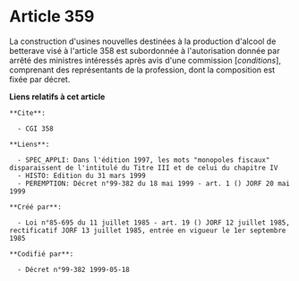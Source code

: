 # Article 359

La construction d'usines nouvelles destinées à la production d'alcool de betterave visé à l'article 358 est subordonnée à
l'autorisation donnée par arrêté des ministres intéressés après avis d'une commission [*conditions*], comprenant des
représentants de la profession, dont la composition est fixée par décret.

**Liens relatifs à cet article**

	**Cite**:

	  - CGI 358

	**Liens**:

	  - SPEC_APPLI: Dans l'édition 1997, les mots "monopoles fiscaux" disparaissent de l'intitulé du Titre III et de celui du chapitre IV
	  - HISTO: Edition du 31 mars 1999
	  - PEREMPTION: Décret n°99-382 du 18 mai 1999 - art. 1 () JORF 20 mai 1999

	**Créé par**:

	  - Loi n°85-695 du 11 juillet 1985 - art. 19 () JORF 12 juillet 1985, rectificatif JORF 13 juillet 1985, entrée en vigueur le 1er septembre 1985

	**Codifié par**:

	  - Décret n°99-382 1999-05-18
